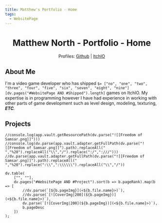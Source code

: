 ```yaml
---
title: Matthew's Portfolio - Home
tags:
  - WebsitePage
---
```

# <center>Matthew North - Portfolio - Home</center>
<cd><center>Profiles: [Github](https://github.com/northmatt) | [ItchIO](https://northmatt.itch.io)</center></cd>
## About Me
I'm a video game developer who has shipped `$= ["no", "one", "two", "three", "four", "five", "six", "seven", "eight", "nine"][dv.pages("#WebsitePage AND #Shipped").length]` games on ItchIO. My expertise is in programming however I have had experience in working with other parts of game development such as level design, modeling, texturing, ***ETC**.* 
## Projects
```dataviewjs
//console.log(app.vault.getResourcePath(dv.parse("![[Freedom of Samsar.png]]")))
//console.log(dv.parse(app.vault.adapter.getFullPath(dv.parse("![[Freedom of Samsar.png]]").path).replaceAll(" ","%20").replaceAll("\\","/").replace(":/",":///")))
//dv.parse(app.vault.adapter.getFullPath(dv.parse("![[Freedom of Samsar.png]]").path).replaceAll(" ","%20").replace(":\\",":\\\\\\").replaceAll("\\","/"))

dv.table(
	["", ""], 
	dv.pages("#WebsitePage AND #Project").sort(b => b.pageRank).map(b => [
		//dv.parse(`[${b.pageImg}](<${b.file.name}>)`),
		//dv.parse(`[![CoverImg|200](${b.pageImg})](<${b.file.name}>)`),
		dv.parse(`[![CoverImg|200](${b.pageImg})](<${b.file.name}>)`),
		b.pageDesc
	])
);
```
